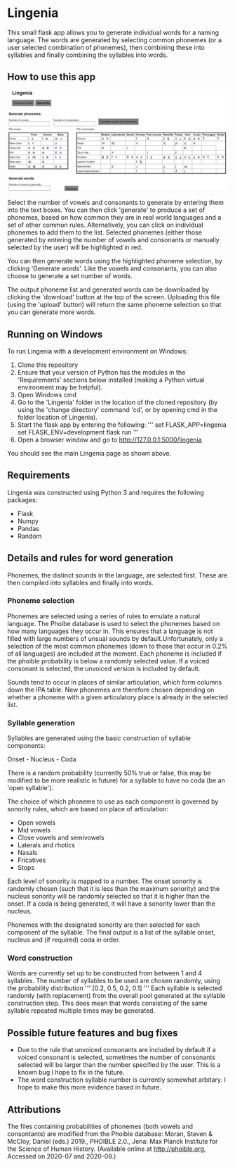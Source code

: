 # Lingenia

This small flask app allows you to generate individual words for a naming language. The words are generated by selecting common phonemes (or a user selected combination of phonemes), then combining these into syllables and finally combining the syllables into words.

## How to use this app
![Screenshot of the main Lingenia web interface page, showing features outlined below](images/main_page_view.png?raw=true "Main Lingenia web interface page")

Select the number of vowels and consonants to generate by entering them into the text boxes. You can then click 'generate' to produce a set of phonemes, based on how common they are in real world languages and a set of other common rules. Alternatively, you can click on individual phonemes to add them to the list. Selected phonemes (either those generated by entering the number of vowels and consonants or manually selected by the user) will be highlighted in red.

You can then generate words using the highlighted phoneme selection, by clicking 'Generate words'. Like the vowels and consonants, you can also choose to generate a set number of words.

The output phoneme list and generated words can be downloaded by clicking the 'download' button at the top of the screen. Uploading this file (using the 'upload' button) will return the same phoneme selection so that you can generate more words.

## Running on Windows

To run Lingenia with a development environment on Windows:
1. Clone this repository
2. Ensure that your version of Python has the modules in the 'Requirements' sections below installed (making a Python virtual environment may be helpful).
3. Open Windows cmd
4. Go to the 'Lingenia' folder in the location of the cloned repository (by using the 'change directory' command 'cd', or by opening cmd in the folder location of Lingenia).
5. Start the flask app by entering the following:
'''
set FLASK_APP=lingenia
set FLASK_ENV=development
flask run
'''
6. Open a browser window and go to http://127.0.0.1:5000/lingenia

You should see the main Lingenia page as shown above.

## Requirements

Lingenia was constructed using Python 3 and requires the following packages:

- Flask 
- Numpy
- Pandas
- Random

## Details and rules for word generation

Phonemes, the distinct sounds in the language, are selected first. These are then compiled into syllables and finally into words.

### Phoneme selection

Phonemes are selected using a series of rules to emulate a natural language. The Phoibe database is used to select the phonemes based on how many languages they occur in. This ensures that a language is not filled with large numbers of unsual sounds by default.Unfortunately, only a selection of the most common phonemes (down to those that occur in 0.2% of all languages) are included at the moment. Each phoneme is included if the phoible probability is below a randomly selected value. If a voiced consonant is selected, the unvoiced version is included by default.

Sounds tend to occur in places of similar articulation, which form columns down the IPA table. New phonemes are therefore chosen depending on whether a phoneme with a given articulatory place is already in the selected list. 

### Syllable generation

Syllables are generated using the basic construction of syllable components:

Onset - Nucleus - Coda

There is a random probability (currently 50% true or false, this may be modified to be more realistic in future) for a syllable to have no coda (be an 'open syllable').

The choice of which phoneme to use as each component is governed by sonority rules, which are based on place of articulation:
- Open vowels
- Mid vowels
- Close vowels and semivowels
- Laterals and rhotics
- Nasals
- Fricatives
- Stops

Each level of sonority is mapped to a number. The onset sonority is randomly chosen (such that it is less than the maximum sonority) and the nucleus sonority will be randomly selected so that it is higher than the onset. If a coda is being generated, it will have a sonority lower than the nucleus.

Phonemes with the designated sonority are then selected for each component of the syllable. The final output is a list of the syllable onset, nucleus and (if required) coda in order.

### Word construction

Words are currently set up to be constructed from between 1 and 4 syllables. The number of syllables to be used are chosen randomly, using the probability distribution 
'''
[0.2, 0.5, 0.2, 0.1]
'''
Each syllable is selected randomly (with replacement) from the overall pool generated at the syllable construction step. This does mean that words consisting of the same syllable repeated multiple times may be generated.

## Possible future features and bug fixes

- Due to the rule that unvoiced consonants are included by default if a voiced consonant is selected, sometimes the number of consonants selected will be larger than the number specified by the user. This is a known bug I hope to fix in the future.
- The word construction syllable number is currently somewhat arbitary. I hope to make this more evidence based in future. 

## Attributions 

The files containing probabilities of phonemes (both vowels and consontants) are modified from the Phoible database: Moran, Steven & McCloy, Daniel (eds.) 2019., PHOIBLE 2.0., Jena: Max Planck Institute for the Science of Human History. (Available online at http://phoible.org, Accessed on 2020-07 and 2020-08.)

